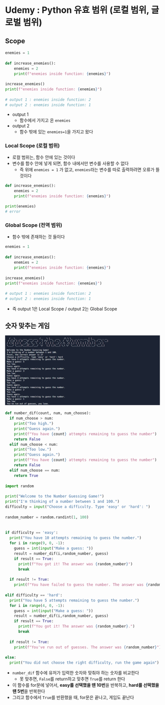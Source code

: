 # Udemy : Python 유효 범위 (로컬 범위, 글로벌 범위)

#### 

## Scope

```python
enemies = 1

def increase_enemies():
    enemies = 2
    print(f"enemies inside function: {enemies}")
    
increase_enemies()
print(f"enemies inside function: {enemies}")

# output 1 : enemies inside function: 2
# output 2 : enemies inside function: 1
```

- output 1
  - 함수에서 가지고 온 `enemies`
- output 2
  -  함수 밖에 있는 `enemies=1`을 가지고 왔다



### Local Scope (로컬 범위)

- 로컬 범위는, 함수 안에 있는 것이다
- 변수를 함수 안에 넣게 되면, 함수 내에서만 변수를 사용할 수 없다
  - 즉 위에 `enemies = 1` 가 없고, `enemies`라는 변수를 따로 출력하려면 오류가 뜰 것이다

```python
def increase_enemies():
    enemies = 2
    print(f"enemies inside function: {enemies}")
    
print(enemies)
# error
```



### Global Scope (전역 범위)

- 함수 밖에 존재하는 것 들이다

```python
enemies = 1

def increase_enemies():
    enemies = 2
    print(f"enemies inside function: {enemies}")
    
increase_enemies()
print(f"enemies inside function: {enemies}")

# output 1 : enemies inside function: 2
# output 2 : enemies inside function: 1
```

- 즉 output 1은 Local Scope / output 2는 Global Scope



## 숫자 맞추는 게임

![image-20230113102203500](12_Udemy_Python_유효_범위.assets/image-20230113102203500.png)

```python
def number_dif(count, num, num_choose):
  if num_choose > num:
    print("Too high.")
    print("Guess again.")
    print(f"You have {count} attempts remaining to guess the number")
    return False
  elif num_choose < num:
    print("Too low.")
    print("Guess again.")
    print(f"You have {count} attempts remaining to guess the number")
    return False
  elif num_choose == num:
    return True

import random

print("Welcome to the Number Guessing Game!")
print("I'm thinking of a number between 1 and 100.")
difficulty = input("Choose a difficulty. Type 'easy' or 'hard': ")

random_number = random.randint(1, 100)


if difficulty == 'easy':
  print("You have 10 attempts remaining to guess the number.")
  for i in range(9, 0, -1):
    guess = int(input("Make a guess: "))
    result = number_dif(i,random_number, guess)
    if result == True:
      print(f"You got it! The answer was {random_number}")
      break

  if result != True:
    print(f"You have failed to guess the number. The answer was {random_number}")

elif difficulty == 'hard':
  print("You have 5 attempts remaining to guess the number.")
  for i in range(4, 0, -1):
    guess = int(input("Make a guess: "))
    result = number_dif(i,random_number, guess)
    if result == True:
      print(f"You got it! The answer was {random_number}.")
      break

  if result != True:
    print(f"You've run out of guesses. The answer was {random_number}")

else:
  print("You did not choose the right difficulty, run the game again")
```

- `number_dif` 함수에 유저가 입력한 숫자와 맞춰야 하는 숫자를 비교한다
  - 못 맞추면, `False`를 return하고 맞추면 `True`를 return 한다
- 이 함수를 for문에 넣어서, **easy를 선택했을 땐 10번**을 반복하고, **hard를 선택했을 땐 5번**을 반복한다
- 그리고 함수에서 `True`를 반환했을 때, for문은 끝나고, 게임도 끝난다
